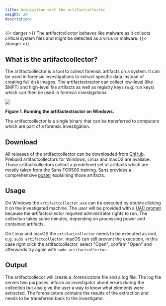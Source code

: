 ```yaml
---
title: Acquisition with the artifactcollector
weight: 20
description:
---
```


{{< danger >}}
The artifactcollector behaves like malware as it collects
critical system files and might be detected as a
virus or malware.
{{< /danger >}}

## What is the artifactcollector?

The artifactcollector is a tool to collect forensic artifacts on a system. It
can be used in forensic investigations to extract specific data instead of
creating full disk images. The artifactextractor can collect low-level (like $MFT) 
and high-level file artifacts as well as registry keys (e.g. run keys) which can 
then be used in forensic investigations.

![](/documentation/manual/usage/ac.png)

**Figure  1. Running the artifactextractor on Windows.**

The artifactcollector is a single binary that can be transferred to computers which are part of a forensic investigation.

## Download

All releases of the artifactcollector can be downloaded from [GitHub](https://github.com/forensicanalysis/artifactcollector/releases). Prebuild
artifactcollectors for Windows, Linux and macOS are availabe. Those
artifactcollectors collect a predefined set of artifacts which are mostly taken
from the Sans FOR500 training. Sans provides a comprehensive
[poster](https://www.sans.org/security-resources/posters/windows-forensic-analysis/170/download)
explaining those artifacts.

## Usage

On Windows the `artifactcollector.exe` can be executed by double clicking it
on the investigated machine. The user will be provided with a
[UAC prompt](https://en.wikipedia.org/wiki/User_Account_Control) because the
artifactcollector required administrator rights to run. The collection takes
some minutes, depending on processing power and contained artifacts.

On Linux and macOS the `artifactcollector` needs to be executed as root, e.g.
`sudo artifactcollector`. macOS can still prevent the execution, in this case
right click the artifactcollector, select "Open", confirm "Open" and afterwards
try again with `sudo artifactcollector`.


## Output

The artifactcollecor will create a .forensicstore file and a log file. The log file 
serves two purposes: inform an investigator about errors during the collection but 
also give the user a way to know what elements were extracted. The forensicstore 
contains the results of the extraction and needs to be transferred back to the 
investigator.

<!-- The output of the artifactcollector is saved in the 
[forensicstore format](../../development/forensicstore). This format is a sqlite 
database than includes metadata elements and the collected files. While the 
investigator can use the database directly, automated processing should be done 
using the forensicstore libraries 
([Go](https://github.com/forensicanalysis/forensicstore), 
[Python](https://github.com/forensicanalysis/pyforensicstore)). -->
